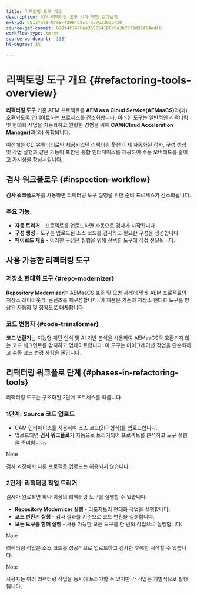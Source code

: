 ```yaml
---
title: 리팩토링 도구 개요
description: AEM 리팩터링 도구 시작 방법 알아보기
exl-id: b8137e01-87e8-4298-b0cc-b376330cb730
source-git-commit: 879f4f3476ee369554188d6e3b7973d32454ed4b
workflow-type: tm+mt
source-wordcount: '338'
ht-degree: 2%

---
```


<!-- Alexandru: temporarily commeting this out, since it breaks validation

>[!CONTEXTUALHELP]
>id="aemcloud_rs_overview"
>title="Overview"
>abstract="Refactoring Tools is a solution developed by Adobe to help refactor existing AEM projects for compatibility with AEM as a Cloud Service. The tools are executed via Cloud Acceleration Manager (CAM) and automate key modernization tasks."
>additional-url="https://experienceleague.adobe.com/docs/experience-manager-cloud-service/content/migration-journey/cloud-migration/content-transfer-tool/guidelines-best-practices-content-transfer-tool.html?lang=ko" text="Guidelines and Best Practices"

-->

# 리팩토링 도구 개요 {#refactoring-tools-overview}

**리팩터링 도구** 기존 AEM 프로젝트를 **AEM as a Cloud Service(AEMaaCS)**&#x200B;와(과) 호환되도록 업데이트하는 프로세스를 간소화합니다. 이러한 도구는 일반적인 리팩터링 및 현대화 작업을 자동화하고 원활한 경험을 위해 **CAM(Cloud Acceleration Manager)**&#x200B;과(와) 통합됩니다.

이전에는 CLI 유틸리티로만 제공되었던 리팩터링 툴은 이제 자동화된 검사, 구성 생성 및 작업 실행과 같은 기능이 포함된 통합 인터페이스를 제공하여 수동 오버헤드를 줄이고 가시성을 향상시킵니다.

## 검사 워크플로우 {#inspection-workflow}

**검사 워크플로우**&#x200B;를 사용하면 리팩터링 도구 실행을 위한 준비 프로세스가 간소화됩니다.

### 주요 기능:

* **자동 트리거** - 프로젝트를 업로드하면 자동으로 검사가 시작됩니다.
* **구성 생성** - 도구는 업로드된 소스 코드를 검사하고 필요한 구성을 생성합니다.
* **페이로드 제출** - 이러한 구성은 실행을 위해 선택한 도구에 직접 전달됩니다.

## 사용 가능한 리팩터링 도구

### 저장소 현대화 도구 {#repo-modernizer}

**Repository Modernizer**&#x200B;는 AEMaaCS 표준 및 모범 사례에 맞게 AEM 프로젝트의 저장소 레이아웃 및 콘텐츠를 재구성합니다. 이 제품은 기존의 저장소 현대화 도구를 향상된 자동화 및 정확도로 대체합니다.

### 코드 변형자 {#code-transformer}

**코드 변환기**&#x200B;는 지능형 패턴 인식 및 AI 기반 분석을 사용하여 AEMaaCS와 호환되지 않는 코드 세그먼트를 감지하고 업데이트합니다. 이 도구는 마이그레이션 작업을 단순화하고 수동 코드 변경 사항을 줄입니다.

## 리팩터링 워크플로 단계 {#phases-in-refactoring-tools}

리팩터링 도구는 구조화된 2단계 프로세스를 따릅니다.

### 1단계: Source 코드 업로드

* CAM 인터페이스를 사용하여 소스 코드(ZIP 형식)를 업로드합니다.
* 업로드되면 **검사 워크플로**&#x200B;가 자동으로 트리거되어 프로젝트를 분석하고 도구 실행을 준비합니다.

>[!NOTE]
>검사 과정에서 다른 프로젝트 업로드는 허용되지 않습니다.

### 2단계: 리팩터링 작업 트리거

검사가 완료되면 하나 이상의 리팩터링 도구를 실행할 수 있습니다.

* **Repository Modernizer 실행** - 리포지토리 현대화 작업을 실행합니다.
* **코드 변환기 실행** - 검사 결과를 기준으로 코드 변환을 실행합니다.
* **모든 도구를 함께 실행** - 사용 가능한 모든 도구를 한 번의 작업으로 실행합니다.

>[!NOTE]
>리팩터링 작업은 소스 코드를 성공적으로 업로드하고 검사한 후에만 시작할 수 있습니다.

>[!NOTE]
>사용자는 여러 리팩터링 작업을 동시에 트리거할 수 있지만 각 작업은 개별적으로 실행됩니다.
